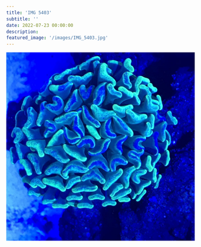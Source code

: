```yaml
---
title: 'IMG 5403'
subtitle: ''
date: 2022-07-23 00:00:00
description: 
featured_image: '/images/IMG_5403.jpg'
---
```


![](/images/IMG_5403.jpg)
